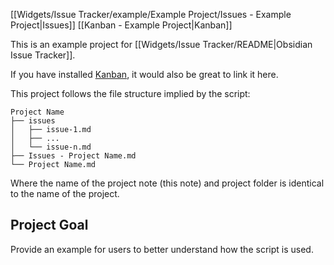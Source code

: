 [[Widgets/Issue Tracker/example/Example Project/Issues - Example Project|Issues]] [[Kanban - Example Project|Kanban]]

This is an example project for [[Widgets/Issue Tracker/README|Obsidian Issue Tracker]].

If you have installed [Kanban](https://github.com/mgmeyers/obsidian-kanban), it would also be great to link it here.

This project follows the file structure implied by the script:

```
Project Name
├── issues
│   ├── issue-1.md
│   ├── ...
│   └── issue-n.md
├── Issues - Project Name.md
└── Project Name.md
```

Where the name of the project note (this note) and project folder is identical to the name of the project.

## Project Goal

Provide an example for users to better understand how the script is used.
